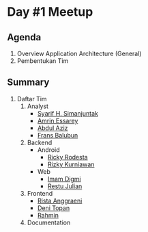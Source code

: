 # Day #1 Meetup

## Agenda
1. Overview Application Architecture (General)
2. Pembentukan Tim

## Summary
1. Daftar Tim
	1. Analyst
		- [Syarif H. Simanjuntak](https://github.com/syarifHS)
		- [Amrin Essarey](https://github.com/)
		- [Abdul Aziz](https://github.com/)
		- [Frans Balubun](https://github.com/fransiskusbalubun)
	2. Backend
		- Android
			- [Ricky Rodesta](https://github.com/rodesta2212)
			- [Rizky Kurniawan](https://github.com/rizkhy)
		- Web
			- [Imam Digmi](https://github.com/imamdigmi)
			- [Restu Julian](https://github.com/restujulian)
	3. Frontend
		- [Rista Anggraeni](github.com/ariestaanggraini)
		- [Deni Topan](https://github.com/denitopan)
		- [Rahmin](https://github.com/Rahmin20)
	4. Documentation
